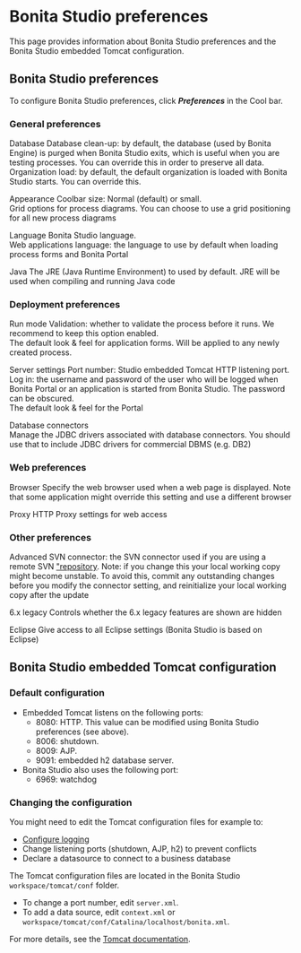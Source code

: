 # Bonita Studio preferences

This page provides information about Bonita Studio preferences and the Bonita Studio embedded Tomcat configuration.

## Bonita Studio preferences

To configure Bonita Studio preferences, click _**Preferences**_ in the Cool bar.

### General preferences

Database
   Database clean-up: by default, the database (used by Bonita Engine) is purged when Bonita Studio exits, which is useful when you are testing processes. You can override this in order to preserve all data.  
   Organization load: by default, the default organization is loaded with Bonita Studio starts. You can override this. 

Appearance
    Coolbar size: Normal (default) or small.   
    Grid options for process diagrams. You can choose to use a grid positioning for all new process diagrams
  
Language
   Bonita Studio language.  
   Web applications language: the language to use by default when loading process forms and Bonita Portal  

Java
   The JRE (Java Runtime Environment) to used by default. JRE will be used when compiling and running Java code  

### Deployment preferences

Run mode
   Validation: whether to validate the process before it runs. We recommend to keep this option enabled.  
   The default look & feel for application forms. Will be applied to any newly created process.

Server settings
   Port number: Studio embedded Tomcat HTTP listening port.  
   Log in: the username and password of the user who will be logged when Bonita Portal or an application is started from Bonita Studio. The password can be obscured.   
   The default look & feel for the Portal  

Database connectors  
   Manage the JDBC drivers associated with database connectors. You should use that to include JDBC drivers for commercial DBMS (e.g. DB2)  

### Web preferences

Browser
   Specify the web browser used when a web page is displayed. Note that some application might override this setting and use a different browser

Proxy
   HTTP Proxy settings for web access 

### Other preferences

Advanced
   SVN connector: the SVN connector used if you are using a remote SVN ["repository](workspaces-and-repositories.md). Note: if you change this your local working copy might become unstable. To avoid this, commit any outstanding changes before you modify the connector setting, and reinitialize your local working copy after the update  

6.x legacy
   Controls whether the 6.x legacy features are shown are hidden 

Eclipse
   Give access to all Eclipse settings (Bonita Studio is based on Eclipse)  

## Bonita Studio embedded Tomcat configuration

### Default configuration

* Embedded Tomcat listens on the following ports:
  * 8080: HTTP. This value can be modified using Bonita Studio preferences (see above).
  * 8006: shutdown.
  * 8009: AJP.
  * 9091: embedded h2 database server.
* Bonita Studio also uses the following port:
  * 6969: watchdog

### Changing the configuration

You might need to edit the Tomcat configuration files for example to:

* [Configure logging](logging.md)
* Change listening ports (shutdown, AJP, h2) to prevent conflicts
* Declare a datasource to connect to a business database

The Tomcat configuration files are located in the Bonita Studio `workspace/tomcat/conf` folder. 

* To change a port number, edit `server.xml`. 
* To add a data source, edit `context.xml` or `workspace/tomcat/conf/Catalina/localhost/bonita.xml`.

For more details, see the [Tomcat documentation](http://tomcat.apache.org/tomcat-8.5-doc/).
